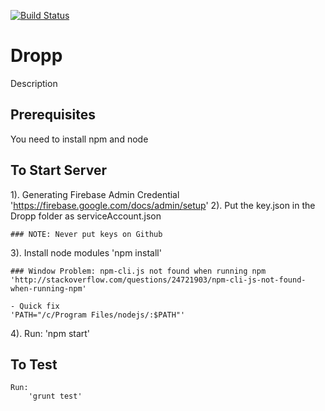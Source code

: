 [![Build Status](https://travis-ci.org/StevenMccracken/Dropp.svg?branch=master)](https://travis-ci.org/StevenMccracken/Dropp)

# Dropp
Description

## Prerequisites

You need to install npm and node


## To Start Server

1). Generating Firebase Admin Credential 
 	'https://firebase.google.com/docs/admin/setup'
2). Put the key.json in the Dropp folder as serviceAccount.json

    ### NOTE: Never put keys on Github

3). Install node modules
	'npm install'

	### Window Problem: npm-cli.js not found when running npm
	'http://stackoverflow.com/questions/24721903/npm-cli-js-not-found-when-running-npm'

	- Quick fix
	'PATH="/c/Program Files/nodejs/:$PATH"'

4). Run:
	'npm start'
	
## To Test
	Run:
		'grunt test'
